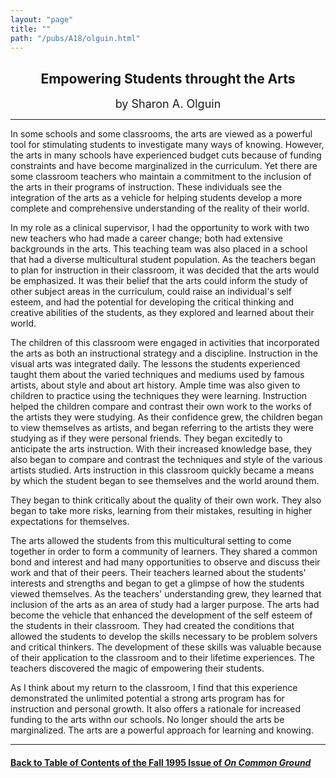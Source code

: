```yaml
---
layout: "page"
title: ""
path: "/pubs/A18/olguin.html"
---
```

<main>
<center><h2>
Empowering Students throught the Arts</h2>
<font size="+1">by Sharon A. Olguin</font>
</center><hr/>
In some schools and some classrooms, the arts are viewed as a  powerful
tool for stimulating students to investigate many ways of  knowing.
However, the arts in many schools have experienced  budget cuts because of
funding constraints and have become  marginalized in the curriculum. Yet
there are some classroom  teachers who maintain a commitment to the
inclusion of the arts in  their programs of instruction. These individuals
see the integration of  the arts as a vehicle for helping students develop
a more complete  and comprehensive understanding of the reality of their
world.
<p>
In my role as a clinical supervisor, I had the opportunity to work  with
two new teachers who had made a career change; both had  extensive
backgrounds in the arts. This teaching team was also  placed in a school
that had a diverse multicultural student  population. As the teachers
began to plan for instruction in their  classroom, it was decided that the
arts would be emphasized. It was  their belief that the arts could inform
the study of other subject  areas in the curriculum, could raise an
individual's self esteem, and  had the potential for developing the
critical thinking and creative  abilities of the students, as they
explored and learned about their  world.
</p><p>
The children of this classroom were engaged in activities that
incorporated the arts as both an instructional strategy and a  discipline.
Instruction in the visual arts was integrated daily. The  lessons the
students experienced taught them about the varied  techniques and mediums
used by famous artists, about style and  about art history. Ample time was
also given to children to practice  using the techniques they were
learning. Instruction helped the  children compare and contrast their own
work to the works of the  artists they were studying.  As their confidence
grew, the children  began to view themselves as artists, and began
referring to the  artists they were studying as if they were personal
friends.  They  began excitedly to anticipate the arts instruction. With
their  increased knowledge base, they also began to compare and contrast
the techniques and style of the various artists studied. Arts  instruction
in this classroom quickly became a means by which the  student began to
see themselves and the world around them.
</p><p>
They began to think critically about the quality of their own work.  They
also began to take more risks, learning from their mistakes,  resulting in
higher expectations for themselves.
</p><p>
The arts allowed the students from this multicultural setting to come
together in order to form a community of learners. They shared a  common
bond and interest and had many opportunities to observe  and discuss their
work and that of their peers. Their teachers learned  about the students'
interests and strengths and began to get a  glimpse of how the students
viewed themselves. As the teachers'  understanding grew, they learned that
inclusion of the arts as an  area of study had a larger purpose. The arts
had become the vehicle  that enhanced the development of the self esteem
of the students in  their classroom. They had created the conditions that
allowed the  students to develop the skills necessary to be problem
solvers and  critical thinkers. The development of these skills was
valuable  because of their application to the classroom and to their
lifetime  experiences. The teachers discovered the magic of empowering
their  students.
</p><p>
As I think about my return to the classroom, I find that this  experience
demonstrated the unlimited potential a strong arts  program has for
instruction and personal growth. It also offers a  rationale for increased
funding to the arts withn our schools. No  longer should the arts be
marginalized.  The arts are a powerful  approach for learning and knowing.
</p><hr/>
<h4><a href=".\">Back to
Table of Contents of the Fall 1995 Issue of <i>On Common
Ground</i></a>
</h4>
</main>